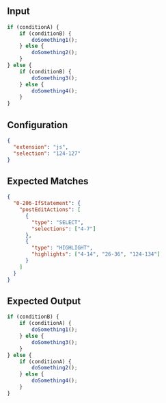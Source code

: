 
## Input
```javascript input
if (conditionA) {
    if (conditionB) {
        doSomething1();
    } else {
        doSomething2();
    }
} else {
    if (conditionB) {
        doSomething3();
    } else {
        doSomething4();
    }
}
```

## Configuration
```json configuration
{
  "extension": "js",
  "selection": "124-127"
}
```

## Expected Matches
```json expected matches
{
  "0-206-IfStatement": {
    "postEditActions": [
      {
        "type": "SELECT",
        "selections": ["4-7"]
      },
      {
        "type": "HIGHLIGHT",
        "highlights": ["4-14", "26-36", "124-134"]
      }
    ]
  }
}
```

## Expected Output
```javascript expected output
if (conditionB) {
    if (conditionA) {
        doSomething1();
    } else {
        doSomething3();
    }
} else {
    if (conditionA) {
        doSomething2();
    } else {
        doSomething4();
    }
}
```
